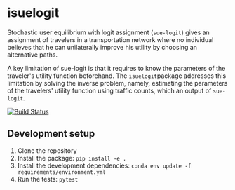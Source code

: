 # isuelogit

Stochastic user equilibrium with logit assignment (`sue-logit`) gives an assignment of travelers in a transportation network where no individual believes that he can unilaterally improve his utility by choosing an alternative paths. 

A key limitation of sue-logit is that it requires to know the parameters of the traveler's utility function beforehand. The `isuelogit`package addresses this limitation by solving the inverse problem, namely, estimating the parameters of the travelers' utility function using traffic counts, which an output of `sue-logit`.  

[![Build Status](https://travis-ci.com/github/pabloguarda/transportAI.svg?branch=master)](https://travis-ci.com/github/pabloguarda/transportAI)

## Development setup

1. Clone the repository
2. Install the package: `pip install -e .`
3. Install the development dependencies: `conda env update -f requirements/environment.yml`
4. Run the tests: `pytest`

